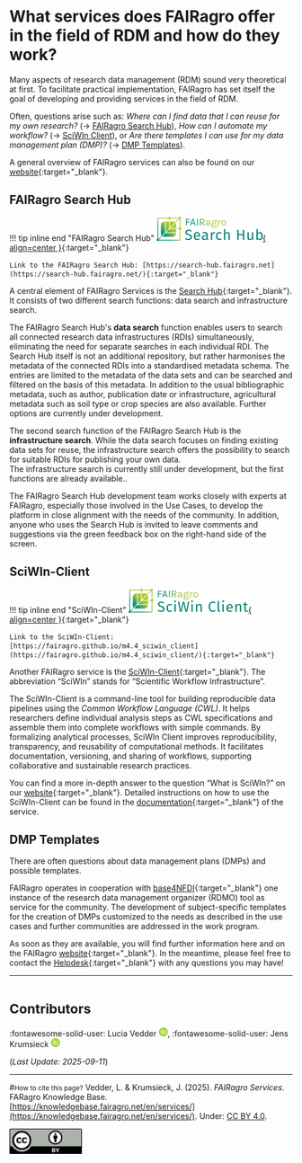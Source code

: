 # What services does FAIRagro offer in the field of RDM and how do they work?

Many aspects of research data management (RDM) sound very theoretical at first.
To facilitate practical implementation, FAIRagro has set itself the goal of developing and providing services in the field of RDM.

Often, questions arise such as: 
*Where can I find data that I can reuse for my own research?* (&rarr; [FAIRagro Search Hub](#fairagro-search-hub)), 
*How can I automate my workflow?* (&rarr; [SciWIn Client](#sciwin-client)), or
*Are there templates I can use for my data management plan (DMP)?* (&rarr; [DMP Templates](#dmp-templates)).

A general overview of FAIRagro services can also be found on our [website](https://fairagro.net/en/services){:target="_blank"}.


## FAIRagro Search Hub

!!! tip inline end "FAIRagro Search Hub"
	[![Logo Search Hub](images/FAIRagro_SearchHub_g_Logo-v11.png){ align=center }](https://search-hub.fairagro.net/){:target="_blank"}
	
	Link to the FAIRagro Search Hub: [https://search-hub.fairagro.net](https://search-hub.fairagro.net/){:target="_blank"}

A central element of FAIRagro Services is the [Search Hub](https://search-hub.fairagro.net/){:target="_blank"}.
It consists of two different search functions: data search and infrastructure search.

The FAIRagro Search Hub's **data search** function enables users to search all connected research data infrastructures (RDIs) simultaneously, eliminating the need for separate searches in each individual RDI.
The Search Hub itself is not an additional repository, but rather harmonises the metadata of the connected RDIs into a standardised metadata schema.
The entries are limited to the metadata of the data sets and can be searched and filtered on the basis of this metadata.
In addition to the usual bibliographic metadata, such as author, publication date or infrastructure, agricultural metadata such as soil type or crop species are also available.
Further options are currently under development.

The second search function of the FAIRagro Search Hub is the **infrastructure search**.
While the data search focuses on finding existing data sets for reuse, the infrastructure search offers the possibility to search for suitable RDIs for publishing your own data.  
The infrastructure search is currently still under development, but the first functions are already available..

The FAIRagro Search Hub development team works closely with experts at FAIRagro, especially those involved in the Use Cases, to develop the platform in close alignment with the needs of the community.
In addition, anyone who uses the Search Hub is invited to leave comments and suggestions via the green feedback box on the right-hand side of the screen.


## SciWIn-Client

!!! tip inline end "SciWIn-Client"
	[![Logo SciWIn-Client](images/FAIRagro_SciWIn_g_Logo-v11.png){ align=center }](https://fairagro.github.io/m4.4_sciwin_client/){:target="_blank"}
	
	Link to the SciWIn-Client: [https://fairagro.github.io/m4.4_sciwin_client](https://fairagro.github.io/m4.4_sciwin_client/){:target="_blank"}

Another FAIRagro service is the [SciWIn-Client](https://fairagro.github.io/m4.4_sciwin_client/){:target="_blank"}.
The abbreviation “SciWIn” stands for “Scientific Workflow Infrastructure”.

The SciWIn-Client is a command-line tool for building reproducible data pipelines using the *Common Workflow Language (CWL)*.
It helps researchers define individual analysis steps as CWL specifications and assemble them into complete workflows with simple commands.
By formalizing analytical processes, SciWIn Client improves reproducibility, transparency, and reusability of computational methods.
It facilitates documentation, versioning, and sharing of workflows, supporting collaborative and sustainable research practices.

You can find a more in-depth answer to the question “What is SciWIn?” on our [website](https://fairagro.net/en/services/sciwin/){:target="_blank"}.
Detailed instructions on how to use the SciWIn-Client can be found in the [documentation](https://fairagro.github.io/m4.4_sciwin_client/getting-started/){:target="_blank"} of the service.


## DMP Templates
There are often questions about data management plans (DMPs) and possible templates.

FAIRagro operates in cooperation with [base4NFDI](https://base4nfdi.de/){:target="_blank"} one instance of the research data management organizer (RDMO) tool as service for the community.
The development of subject-specific templates for the creation of DMPs customized to the needs as described in the use cases and further communities are addressed in the work program.

As soon as they are available, you will find further information here and on the FAIRagro [website](https://fairagro.net/en){:target="_blank"}.
In the meantime, please feel free to contact the [Helpdesk](https://fairagro.net/en/helpdesk/#helpdesk-form){:target="_blank"} with any questions you may have!



---
# <small>Contributors</small>
:fontawesome-solid-user: Lucia Vedder [![ORCID icon](./images/ORCID-iD_icon_16x16.png)](https://orcid.org/0000-0002-8924-9800),
:fontawesome-solid-user: Jens Krumsieck [![ORCID icon](./images/ORCID-iD_icon_16x16.png)](https://orcid.org/0000-0001-6242-5846)

(*Last Update: 2025-09-11*)

---
#<small>How to cite this page?</small>
Vedder, L. & Krumsieck, J. (2025). *FAIRagro Services*. FARagro Knowledge Base. [https://knowledgebase.fairagro.net/en/services/](https://knowledgebase.fairagro.net/en/services/). Under: [CC BY 4.0](https://creativecommons.org/licenses/by/4.0/).  

[![CC BY Logo](./images/cc-by.png)](https://creativecommons.org/licenses/by/4.0/)
